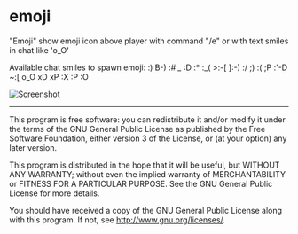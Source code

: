 # emoji

"Emoji" show emoji icon above player with command "/e"
or with text smiles in chat like 'o_O'

Available chat smiles to spawn emoji:
:) B-) :# *_* :D :* :_( >:-[ ]:-) :/ ;) :( ;P :'-D ~:[ o_O xD xP :X :P :O

![Screenshot](https://i.ibb.co/SrJxw4b/Projec43t-1.gif)


---------------------------------------------------------------------

This program is free software: you can redistribute it and/or modify
it under the terms of the GNU General Public License as published by
the Free Software Foundation, either version 3 of the License, or
(at your option) any later version.

This program is distributed in the hope that it will be useful,
but WITHOUT ANY WARRANTY; without even the implied warranty of
MERCHANTABILITY or FITNESS FOR A PARTICULAR PURPOSE.  See the
GNU General Public License for more details.

You should have received a copy of the GNU General Public License
along with this program.  If not, see <http://www.gnu.org/licenses/>.
